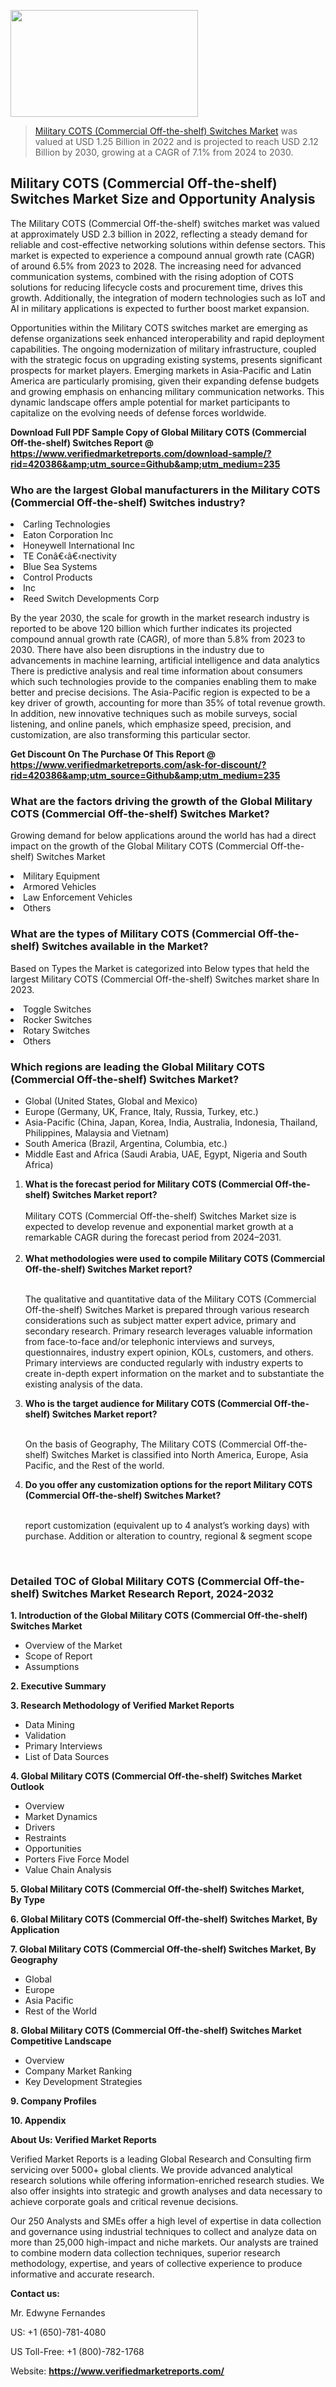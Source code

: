<img src="https://ffe5etoiles.com/wp-content/uploads/2024/12/MST1-300x171.png" alt="" width="300" height="171" class="alignnone size-medium wp-image-20088" /><blockquote><p><p><a href="https://www.verifiedmarketreports.com/download-sample/?rid=420386&utm_source=Github&utm_medium=235" target="_blank">Military COTS (Commercial Off-the-shelf) Switches Market</a> was valued at USD 1.25 Billion in 2022 and is projected to reach USD 2.12 Billion by 2030, growing at a CAGR of 7.1% from 2024 to 2030.</p></blockquote><p><h2>Military COTS (Commercial Off-the-shelf) Switches Market Size and Opportunity Analysis</h2> <p>The Military COTS (Commercial Off-the-shelf) switches market was valued at approximately USD 2.3 billion in 2022, reflecting a steady demand for reliable and cost-effective networking solutions within defense sectors. This market is expected to experience a compound annual growth rate (CAGR) of around 6.5% from 2023 to 2028. The increasing need for advanced communication systems, combined with the rising adoption of COTS solutions for reducing lifecycle costs and procurement time, drives this growth. Additionally, the integration of modern technologies such as IoT and AI in military applications is expected to further boost market expansion.</p> <p>Opportunities within the Military COTS switches market are emerging as defense organizations seek enhanced interoperability and rapid deployment capabilities. The ongoing modernization of military infrastructure, coupled with the strategic focus on upgrading existing systems, presents significant prospects for market players. Emerging markets in Asia-Pacific and Latin America are particularly promising, given their expanding defense budgets and growing emphasis on enhancing military communication networks. This dynamic landscape offers ample potential for market participants to capitalize on the evolving needs of defense forces worldwide.</p> </p><p class=""><strong>Download Full PDF Sample Copy of Global Military COTS (Commercial Off-the-shelf) Switches Report @ <a href="https://www.verifiedmarketreports.com/download-sample/?rid=420386&amp;utm_source=Github&amp;utm_medium=235" target="_blank">https://www.verifiedmarketreports.com/download-sample/?rid=420386&amp;utm_source=Github&amp;utm_medium=235</a></strong></p><h3 id="" class="">Who are the largest Global manufacturers in the Military COTS (Commercial Off-the-shelf) Switches industry?</h3><p><li>Carling Technologies</li><li> Eaton Corporation Inc</li><li> Honeywell International Inc</li><li> TE Conâ€‹â€‹nectivity</li><li> Blue Sea Systems</li><li> Control Products</li><li> Inc</li><li> Reed Switch Developments Corp</li></p><div class=""><div class="" dir="" data-message-author-role="" data-message-id="" data-message-model-slug=""><div class=""><div class=""><div class=""><div class="" dir="" data-message-author-role="" data-message-id="" data-message-model-slug=""><div class=""><div class=""><p>By the year 2030, the scale for growth in the market research industry is reported to be above 120 billion which further indicates its projected compound annual growth rate (CAGR), of more than 5.8% from 2023 to 2030. There have also been disruptions in the industry due to advancements in machine learning, artificial intelligence and data analytics There is predictive analysis and real time information about consumers which such technologies provide to the companies enabling them to make better and precise decisions. The Asia-Pacific region is expected to be a key driver of growth, accounting for more than 35% of total revenue growth. In addition, new innovative techniques such as mobile surveys, social listening, and online panels, which emphasize speed, precision, and customization, are also transforming this particular sector.</p><p><strong>Get Discount On The Purchase Of This Report @&nbsp; <a href="https://www.verifiedmarketreports.com/ask-for-discount/?rid=420386&amp;utm_source=Github&amp;utm_medium=235" target="_blank">https://www.verifiedmarketreports.com/ask-for-discount/?rid=420386&amp;utm_source=Github&amp;utm_medium=235</a></strong></p></div></div></div></div></div></div></div></div><h3 id="" class="">What are the factors driving the growth of the Global Military COTS (Commercial Off-the-shelf) Switches Market?</h3><p id="" class="">Growing demand for below applications around the world has had a direct impact on the growth of the Global Military COTS (Commercial Off-the-shelf) Switches Market</p><p id="" class=""><li>Military Equipment</li><li> Armored Vehicles</li><li> Law Enforcement Vehicles</li><li> Others</li></p><h3 id="" class="">What are the types of Military COTS (Commercial Off-the-shelf) Switches available in the Market?</h3><p id="" class="">Based on Types the Market is categorized into Below types that held the largest Military COTS (Commercial Off-the-shelf) Switches market share In 2023.</p><p id="" class=""><li>Toggle Switches</li><li> Rocker Switches</li><li> Rotary Switches</li><li> Others</li></p><h3 id="" class="">Which regions are leading the Global Military COTS (Commercial Off-the-shelf) Switches Market?</h3><ul><li>Global (United States, Global and Mexico)</li><li>Europe (Germany, UK, France, Italy, Russia, Turkey, etc.)</li><li>Asia-Pacific (China, Japan, Korea, India, Australia, Indonesia, Thailand, Philippines, Malaysia and Vietnam)</li><li>South America (Brazil, Argentina, Columbia, etc.)</li><li>Middle East and Africa (Saudi Arabia, UAE, Egypt, Nigeria and South Africa)</li></ul><p><ol><li><strong>What is the forecast period for Military COTS (Commercial Off-the-shelf) Switches Market report?<br /></strong><br /><span data-sheets-root="1" data-sheets-value="{&quot;1&quot;:2,&quot;2&quot;:&quot;XXXX size is expected to develop revenue and exponential market growth at a remarkable CAGR during the forecast period from 2024&ndash;2030.&quot;}" data-sheets-userformat="{&quot;2&quot;:12674,&quot;4&quot;:{&quot;1&quot;:2,&quot;2&quot;:16776960},&quot;10&quot;:2,&quot;11&quot;:0,&quot;15&quot;:&quot;Arial&quot;,&quot;16&quot;:12}">Military COTS (Commercial Off-the-shelf) Switches Market size is expected to develop revenue and exponential market growth at a remarkable CAGR during the forecast period from 2024&ndash;2031.</span><br /><br /></li><li><strong>What methodologies were used to compile Military COTS (Commercial Off-the-shelf) Switches Market report?<br /><br /></strong><p>The qualitative and quantitative data of the&nbsp;Military COTS (Commercial Off-the-shelf) Switches Market is prepared through various research considerations such as subject matter expert advice, primary and secondary research. Primary research leverages valuable information from face-to-face and/or telephonic interviews and surveys, questionnaires, industry expert opinion, KOLs, customers, and others. Primary interviews are conducted regularly with industry experts to create in-depth expert information on the market and to substantiate the existing analysis of the data.&nbsp;</p></li><li><strong>Who is the target audience for Military COTS (Commercial Off-the-shelf) Switches Market report?<br /><br /></strong><p>On the basis of Geography, The&nbsp;Military COTS (Commercial Off-the-shelf) Switches Market is classified into North America, Europe, Asia Pacific, and the Rest of the world.</p></li><li><strong>Do you offer any customization options for the report Military COTS (Commercial Off-the-shelf) Switches Market?<br /><br /></strong><p>report customization (equivalent up to 4 analyst&rsquo;s working days) with purchase. Addition or alteration to country, regional &amp; segment scope</p><p>&nbsp;</p></li></ol></p><h3 id="" class="">Detailed TOC of Global Military COTS (Commercial Off-the-shelf) Switches Market Research Report, 2024-2032</h3><p id="" class=""><strong>1. Introduction of the Global Military COTS (Commercial Off-the-shelf) Switches Market</strong></p><ul><li>Overview of the Market</li><li>Scope of Report</li><li>Assumptions</li></ul><p id="" class=""><strong>2. Executive Summary</strong></p><p id="" class=""><strong>3. Research Methodology of&nbsp;Verified Market Reports</strong></p><ul><li>Data Mining</li><li>Validation</li><li>Primary Interviews</li><li>List of Data Sources</li></ul><p id="" class=""><strong>4. Global Military COTS (Commercial Off-the-shelf) Switches Market Outlook</strong></p><ul><li>Overview</li><li>Market Dynamics</li><li>Drivers</li><li>Restraints</li><li>Opportunities</li><li>Porters Five Force Model</li><li>Value Chain Analysis</li></ul><p id="" class=""><strong>5. Global Military COTS (Commercial Off-the-shelf) Switches Market, By&nbsp;Type</strong></p><p id="" class=""><strong>6. Global Military COTS (Commercial Off-the-shelf) Switches Market, By Application</strong></p><p id="" class=""><strong>7. Global Military COTS (Commercial Off-the-shelf) Switches Market, By Geography</strong></p><ul><li>Global</li><li>Europe</li><li>Asia Pacific</li><li>Rest of the World</li></ul><p id="" class=""><strong>8. Global Military COTS (Commercial Off-the-shelf) Switches Market Competitive Landscape</strong></p><ul><li>Overview</li><li>Company Market Ranking</li><li>Key Development Strategies</li></ul><p id="" class=""><strong>9. Company Profiles</strong></p><p id="" class=""><strong>10. Appendix</strong></p><p id="" class=""><strong>About Us: Verified Market Reports</strong></p><p id="" class="">Verified Market Reports is a leading Global Research and Consulting firm servicing over 5000+ global clients. We provide advanced analytical research solutions while offering information-enriched research studies. We also offer insights into strategic and growth analyses and data necessary to achieve corporate goals and critical revenue decisions.</p><p id="" class="">Our 250 Analysts and SMEs offer a high level of expertise in data collection and governance using industrial techniques to collect and analyze data on more than 25,000 high-impact and niche markets. Our analysts are trained to combine modern data collection techniques, superior research methodology, expertise, and years of collective experience to produce informative and accurate research.</p><p id="" class=""><strong>Contact us:</strong></p><p id="" class="">Mr. Edwyne Fernandes</p><p id="" class="">US: +1 (650)-781-4080</p><p id="" class="">US Toll-Free: +1 (800)-782-1768</p><p id="" class="">Website: <a target="" data-test-app-aware-link=""><strong>https://www.verifiedmarketreports.com/</strong></a></p>
